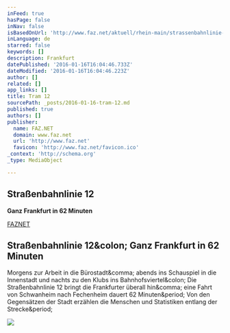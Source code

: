 ```yaml
---
inFeed: true
hasPage: false
inNav: false
isBasedOnUrl: 'http://www.faz.net/aktuell/rhein-main/strassenbahnlinie-12-ganz-frankfurt-in-62-minuten-13870252.html'
inLanguage: de
starred: false
keywords: []
description: Frankfurt
datePublished: '2016-01-16T16:04:46.733Z'
dateModified: '2016-01-16T16:04:46.223Z'
author: []
related: []
app_links: []
title: Tram 12
sourcePath: _posts/2016-01-16-tram-12.md
published: true
authors: []
publisher:
  name: FAZ.NET
  domain: www.faz.net
  url: 'http://www.faz.net'
  favicon: 'http://www.faz.net/favicon.ico'
_context: 'http://schema.org'
_type: MediaObject

---
```

## Straßenbahnlinie 12

**Ganz Frankfurt in 62 Minuten**

[FAZNET][0]

<article style=""><h1>Straßenbahnlinie 12&amp;colon; Ganz Frankfurt in 62 Minuten</h1><p>Morgens zur Arbeit in die Bürostadt&amp;comma; abends ins Schauspiel in die Innenstadt und nachts zu den Klubs ins Bahnhofsviertel&amp;colon; Die Straßenbahnlinie 12 bringt die Frankfurter überall hin&amp;comma; eine Fahrt von Schwanheim nach Fechenheim dauert 62 Minuten&amp;period; Von den Gegensätzen der Stadt erzählen die Menschen und Statistiken entlang der Strecke&amp;period;</p><img src="http://media1.faz.net/ppmedia/aktuell/1337703516/1.3911037/article_multimedia_overview/eine-bahn-der-linie-12-am.jpg" /></article>



[0]: http://www.faz.net/-gpc-89acs
